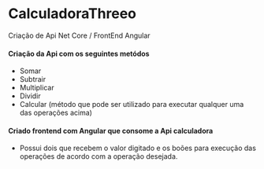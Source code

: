 # CalculadoraThreeo
Criação de Api Net Core / FrontEnd Angular

#### Criação da Api com os seguintes metódos

 - Somar
 - Subtrair
 - Multiplicar
 - Dividir
 - Calcular (método que pode ser utilizado para executar qualquer uma das operações acima)
 
 #### Criado frontend com Angular que consome a Api calculadora
 
   - Possui dois que recebem o valor digitado e os boões para execução das operações de acordo com a operação desejada.
 
